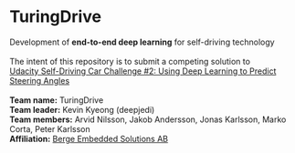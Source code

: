 # TuringDrive
Development of <b>end-to-end deep learning</b> for self-driving technology<br><br>
The intent of this repository is to submit a competing solution to<br>
[Udacity Self-Driving Car Challenge #2: Using Deep Learning to Predict Steering Angles](https://medium.com/udacity/challenge-2-using-deep-learning-to-predict-steering-angles-f42004a36ff3 "Udacity Self-Driving Car Challenge #2")<br><br>
<b>Team name:</b> TuringDrive<br>
<b>Team leader:</b> Kevin Kyeong (deepjedi)<br>
<b>Team members:</b> Arvid Nilsson, Jakob Andersson, Jonas Karlsson, Marko Corta, Peter Karlsson<br>
<b>Affiliation:</b> [Berge Embedded Solutions AB](http://berge.io/deep-learning)
